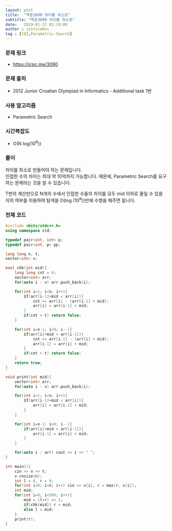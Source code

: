 ```yaml
---
layout: post
title:  "백준3090 차이를 최소로"
subtitle: "백준3090 차이를 최소로"
date:   2019-01-13 01:19:00
author : justiceHui
tag : [COI,Parametric-Search]
---
```


### 문제 링크
* https://icpc.me/3090

### 문제 출처
* 2012 Junior Croatian Olympiad in Informatics - Additional task 1번

### 사용 알고리즘
* Parametric Search

### 시간복잡도
* O(N log(10<sup>9</sup>))

### 풀이
차이를 최소로 만들어야 하는 문제입니다.<br>
인접한 수의 차이는 최대 약 10억까지 가능합니다. 때문에, Parametric Search를 요구하는 문제라는 것을 알 수 있습니다.

T번의 계산만으로 N개의 수에서 인접한 수들의 차이를 모두 mid 이하로 줄일 수 있을 지의 여부를 이용하여 탐색을 O(log (10<sup>9</sup>))만에 수행을 해주면 됩니다.

### 전체 코드
```cpp
#include <bits/stdc++.h>
using namespace std;

typedef pair<int, int> p;
typedef pair<int, p> pp;

long long n, t;
vector<int> v;

bool chk(int mid){
	long long cnt = 0;
	vector<int> arr;
	for(auto i : v) arr.push_back(i);

	for(int i=1; i<n; i++){
		if(arr[i-1]+mid < arr[i]){
			cnt += arr[i] - (arr[i-1] + mid);
			arr[i] = arr[i-1] + mid;
		}
		if(cnt > t) return false;
	}

	for(int i=n-1; i>0; i--){
		if(arr[i]+mid < arr[i-1]){
			cnt += arr[i-1] - (arr[i] + mid);
			arr[i-1] = arr[i] + mid;
		}
		if(cnt > t) return false;
	}
	return true;
}

void print(int mid){
	vector<int> arr;
	for(auto i : v) arr.push_back(i);

	for(int i=1; i<n; i++){
		if(arr[i-1]+mid < arr[i]){
			arr[i] = arr[i-1] + mid;
		}
	}

	for(int i=n-1; i>0; i--){
		if(arr[i]+mid < arr[i-1]){
			arr[i-1] = arr[i] + mid;
		}
	}

	for(auto i : arr) cout << i << " ";
}

int main(){
	cin >> n >> t;
	v.resize(n);
	int l = 0, r = 0;
	for(int i=0; i<n; i++) cin >> v[i], r = max(r, v[i]);
	int mid;
	for(int i=0; i<500; i++){
		mid = (l+r) >> 1;
		if(chk(mid)) r = mid;
		else l = mid;
	}
	print(r);
}
```
